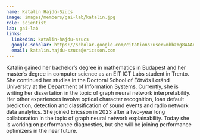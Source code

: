 ```yaml
---
name: Katalin Hajdú-Szücs
image: images/members/gai-lab/katalin.jpg
role: scientist
lab: gai-lab
links:
  linkedin: katalin-hajdu-szucs
  google-scholar: https://scholar.google.com/citations?user=mbbzmg8AAAAJ&hl=en
  email: katalin.hajdu-szucs@ericsson.com
---
```


Katalin gained her bachelor’s degree in mathematics in Budapest and her master’s degree in computer science as an EIT ICT Labs student in Trento.
She continued her studies in the Doctoral School of Eötvös Loránd University at the Department of Information Systems. Currently, she is writing her dissertation in the topic of graph neural network interpretability. Her other experiences involve optical character recognition, loan default prediction, detection and classification of sound events and radio network data analytics.
She joined Ericsson in 2023 after a two-year long collaboration in the topic of graph neural network explainability. Today she is working on performance diagnostics, but she will be joining performance optimizers in the near future.
